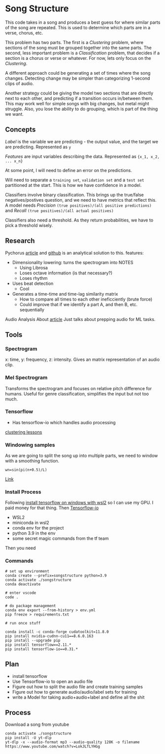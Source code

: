 # Song Structure

This code takes in a song and produces a best guess for where similar parts of the song are repeated. This is used to determine which parts are in a verse, chorus, etc. 

This problem has two parts. The first is a *Clustering* problem, where sections of the song must be grouped together into the same parts. The second, less important problem is a *Classification* problem, that decides if a section is a chorus or verse or whatever. For now, lets only focus on the *Clustering*.

A different approach could be generating a set of times where the song changes. Detecting change may be simpler than categorizing 1-second clips of audio.

Another strategy could be giving the model two sections that are directly next to each other, and predicting if a transition occurs in/between them. This may work well for simple songs with big changes, but metal might struggle. Also, you lose the ability to do grouping, which is part of the thing we want.

## Concepts

*Label* is the variable we are predicting - the output value, and the target we are predicting. Represented as `y`

*Features* are input variables describing the data. Represented as `{x_1, x_2, ... x_n}`

At some point, I will need to define an error on the predictions. 

Will need to separate a `training set`, `validation set` and a `test set` partitioned at the start. This is how we have confidence in a model.

Classifiers involve binary classification. This brings up the true/false negatives/postives question, and we need to have metrics that reflect this. A model needs *Precision* `(true positives)/(all positive predictions)` and *Recall* `(true positives)/(all actual positives)`

Classifiers also need a threshold. As they return probabilities, we have to pick a threshold wisely.

## Research

Pychorus [article](https://towardsdatascience.com/finding-choruses-in-songs-with-python-a925165f94a8) and [github](https://github.com/vivjay30/pychorus) is an analytical solution to this. features: 

- Dimensionality lowering: turns the spectrogram into NOTES
    - Using Librosa
    - Loses octave information (is that necessary?)
    - Loses rhythm
- Uses beat detection
    - Cool
- Generates a time-time and time-lag similarity matrix
    - How to compare all times to each other ineficciently (brute force)
    - Could improve that if we identify a part A, and then B, etc. sequentially

Audio Analysis About [article](https://www.altexsoft.com/blog/audio-analysis/) Just talks about prepping audio for ML tasks.






## Tools

### Spectrogram

x: time, y: frequency, z: intensity. Gives an matrix representation of an audio clip.

### Mel Spectrogram

Transforms the spectrogram and focuses on relative pitch difference for humans. Useful for genre classification, simplifies the input but not too much.


### Tensorflow

- Has tensorflow-io which handles audio processing

[clustering lessons](https://developers.google.com/machine-learning/clustering)


### Windowing samples

As we are going to split the song up into multiple parts, we need to window with a smoothing function.

`wn=sin(pi(n+0.5)/L)`

[Link](https://wiki.aalto.fi/display/ITSP/Windowing)



### Install Process

Following [install tensorflow on windows with wsl2](https://www.tensorflow.org/install/pip#windows-wsl2_1) so I can use my GPU. I paid money for that thing. Then [Tensorflow-io](https://github.com/tensorflow/io#tensorflow-version-compatibility)

- WSL2
- miniconda in wsl2
- conda env for the project
- python 3.9 in the env
- some secret magic commands from the tf team


Then you need 


### Commands

```
# set up environment
conda create --prefix=songstructure python=3.9
conda activate ./songstructure
conda deactivate

# enter vscode
code .

# do package management
conda env export --from-history > env.yml
pip freeze > requirements.txt

```

```
# run once stuff

conda install -c conda-forge cudatoolkit=11.8.0
pip install nvidia-cudnn-cu11==8.6.0.163
pip install --upgrade pip
pip install tensorflow==2.11.*
pip install tensorflow-io==0.31.*
```

## Plan

- install tensorflow
- Use Tensorflow-io to open an audio file
- Figure out how to split the audio file and create training samples
- Figure out how to generate audio/audio/label sets for training
- write a Model for taking audio+audio+label and define all the shit


## Process

Download a song from youtube

```
conda activate ./songstructure
pip install -U yt-dlp
yt-dlp -x --audio-format mp3 --audio-quality 128K -o filename https://www.youtube.com/watch?v=LokJLTLYHGg
```



